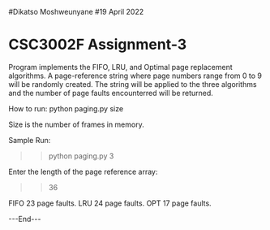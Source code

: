 #Dikatso Moshweunyane
#19 April 2022
# CSC3002F Assignment-3

Program implements the FIFO, LRU, and Optimal page replacement algorithms. A page-reference string where page numbers range
from 0 to 9 will be randomly created. The string will be applied to the three algorithms and the number of page faults encounterred will be returned.

How to run:
  python paging.py size
  
Size is the number of frames in memory.

Sample Run:

>> python paging.py 3

Enter the length of the page reference array:
>>36

FIFO 23 page faults.
LRU 24 page faults.
OPT 17 page faults.

---End---

